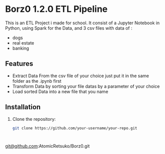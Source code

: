 # Borz0 1.2.0 ETL Pipeline

This is an ETL Project i made for school.
It consist of a Jupyter Notebook in Python, using Spark for the Data,
and 3 csv files with data of :
- dogs
- real estate
- banking

## Features
- Extract Data From the csv file of your choice just put it in the same folder as the .ipynb first
- Transform Data by sorting your file datas by a parameter of your choice
- Load sorted Data into a new file that you name

## Installation
1. Clone the repository:
   ```sh
   git clone https://github.com/your-username/your-repo.git




git@github.com:AtomicRetsuko/Borz0.git
